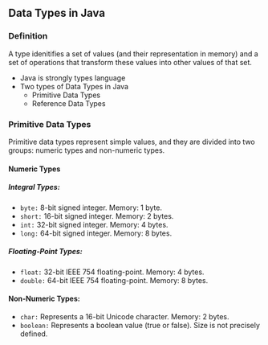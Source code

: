 ## Data Types in Java

### Definition

A type idenitifies a set of values (and their representation in memory) and a set of operations that transform these values into other values of that set.

- Java is strongly types language
- Two types of Data Types in Java
  - Primitive Data Types
  - Reference Data Types

### Primitive Data Types

Primitive data types represent simple values, and they are divided into two groups: numeric types and non-numeric types.

#### Numeric Types

##### Integral Types:

- `byte:` 8-bit signed integer. Memory: 1 byte.
- `short:` 16-bit signed integer. Memory: 2 bytes.
- `int:` 32-bit signed integer. Memory: 4 bytes.
- `long:` 64-bit signed integer. Memory: 8 bytes.

##### Floating-Point Types:

- `float:` 32-bit IEEE 754 floating-point. Memory: 4 bytes.
- `double:` 64-bit IEEE 754 floating-point. Memory: 8 bytes.

#### Non-Numeric Types:

- `char:` Represents a 16-bit Unicode character. Memory: 2 bytes.
- `boolean:` Represents a boolean value (true or false). Size is not precisely defined.
